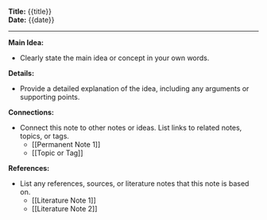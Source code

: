 
**Title:** {{title}}  
**Date:** {{date}}  

---

**Main Idea:**  
- Clearly state the main idea or concept in your own words.

**Details:**  
- Provide a detailed explanation of the idea, including any arguments or supporting points.

**Connections:**  
- Connect this note to other notes or ideas. List links to related notes, topics, or tags.
  - [[Permanent Note 1]]
  - [[Topic or Tag]]
  
**References:**  
- List any references, sources, or literature notes that this note is based on.
  - [[Literature Note 1]]
  - [[Literature Note 2]]
